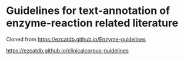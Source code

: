 # Guidelines for text-annotation of enzyme-reaction related literature

Cloned from <https://ezcatdb.github.io/Enzyme-guidelines>

<https://ezcatdb.github.io/clinicalcorpus-guidelines>
